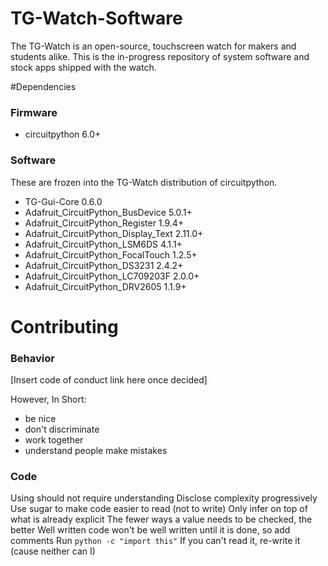 # TG-Watch-Software

The TG-Watch is an open-source, touchscreen watch for makers and students alike. This is the in-progress repository of system software and stock apps shipped with the watch.

#Dependencies
### Firmware
- circuitpython 6.0+
### Software
These are frozen into the TG-Watch distribution of circuitpython.
- TG-Gui-Core 0.6.0
- Adafruit_CircuitPython_BusDevice 5.0.1+
- Adafruit_CircuitPython_Register 1.9.4+
- Adafruit_CircuitPython_Display_Text 2.11.0+
- Adafruit_CircuitPython_LSM6DS 4.1.1+
- Adafruit_CircuitPython_FocalTouch 1.2.5+
- Adafruit_CircuitPython_DS3231 2.4.2+
- Adafruit_CircuitPython_LC709203F 2.0.0+
- Adafruit_CircuitPython_DRV2605 1.1.9+

# Contributing
### Behavior
[Insert code of conduct link here once decided]

However, In Short:
- be nice
- don't discriminate
- work together
- understand people make mistakes

### Code

Using should not require understanding
Disclose complexity progressively
Use sugar to make code easier to read (not to write)
Only infer on top of what is already explicit
The fewer ways a value needs to be checked, the better
Well written code won't be well written until it is done, so add comments
Run ``python -c "import this"``
If you can't read it, re-write it (cause neither can I)
